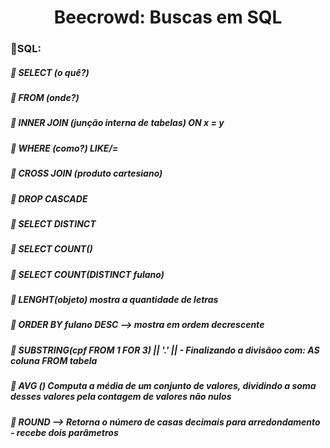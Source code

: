 <h1 align="center"> Beecrowd: Buscas em SQL </h1>

### 🧾SQL:
##### 📌 SELECT (o quê?)
##### 📌 FROM (onde?)
##### 📌 INNER JOIN (junção interna de tabelas) ON x = y
##### 📌 WHERE (como?) LIKE/= 
##### 📌 CROSS JOIN (produto cartesiano)
##### 📌 DROP CASCADE
##### 📌 SELECT DISTINCT 
##### 📌 SELECT COUNT()
##### 📌 SELECT COUNT(DISTINCT fulano)
##### 📌 LENGHT(objeto) mostra a quantidade de letras
##### 📌 ORDER BY fulano DESC --> mostra em ordem decrescente
##### 📌 SUBSTRING(cpf FROM 1 FOR 3) || '.' ||  - Finalizando a divisãoo com: AS coluna FROM tabela
##### 📌 AVG () Computa a média de um conjunto de valores, dividindo a soma desses valores pela contagem de valores não nulos
##### 📌 ROUND --> Retorna o número de casas decimais para arredondamento - recebe dois parâmetros
